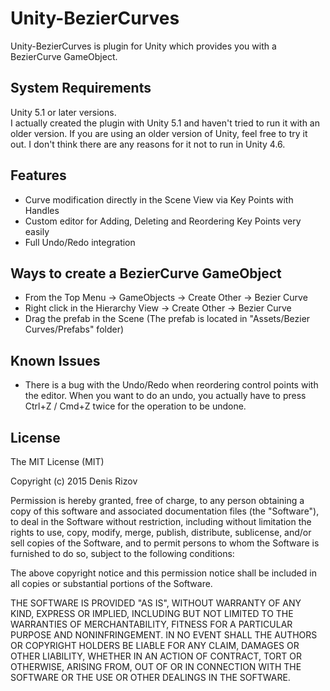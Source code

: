 Unity-BezierCurves
==================

Unity-BezierCurves is plugin for Unity which provides you with a BezierCurve GameObject.

System Requirements
-------------------

Unity 5.1 or later versions.<br />
I actually created the plugin with Unity 5.1 and haven't tried to run it with an older version. If you are using an older version of Unity, feel free to try it out. I don't think there are any reasons for it not to run in Unity 4.6.

Features
--------

- Curve modification directly in the Scene View via Key Points with Handles
- Custom editor for Adding, Deleting and Reordering Key Points very easily
- Full Undo/Redo integration

Ways to create a BezierCurve GameObject
---------------------------------------

- From the Top Menu -> GameObjects -> Create Other -> Bezier Curve
- Right click in the Hierarchy View -> Create Other -> Bezier Curve
- Drag the prefab in the Scene (The prefab is located in "Assets/Bezier Curves/Prefabs" folder)

Known Issues
------------

- There is a bug with the Undo/Redo when reordering control points with the editor. When you want to do an undo, you actually have to press Ctrl+Z / Cmd+Z twice for the operation to be undone.

License
-------

The MIT License (MIT)

Copyright (c) 2015 Denis Rizov

Permission is hereby granted, free of charge, to any person obtaining a copy
of this software and associated documentation files (the "Software"), to deal
in the Software without restriction, including without limitation the rights
to use, copy, modify, merge, publish, distribute, sublicense, and/or sell
copies of the Software, and to permit persons to whom the Software is
furnished to do so, subject to the following conditions:

The above copyright notice and this permission notice shall be included in all
copies or substantial portions of the Software.

THE SOFTWARE IS PROVIDED "AS IS", WITHOUT WARRANTY OF ANY KIND, EXPRESS OR
IMPLIED, INCLUDING BUT NOT LIMITED TO THE WARRANTIES OF MERCHANTABILITY,
FITNESS FOR A PARTICULAR PURPOSE AND NONINFRINGEMENT. IN NO EVENT SHALL THE
AUTHORS OR COPYRIGHT HOLDERS BE LIABLE FOR ANY CLAIM, DAMAGES OR OTHER
LIABILITY, WHETHER IN AN ACTION OF CONTRACT, TORT OR OTHERWISE, ARISING FROM,
OUT OF OR IN CONNECTION WITH THE SOFTWARE OR THE USE OR OTHER DEALINGS IN THE
SOFTWARE.
